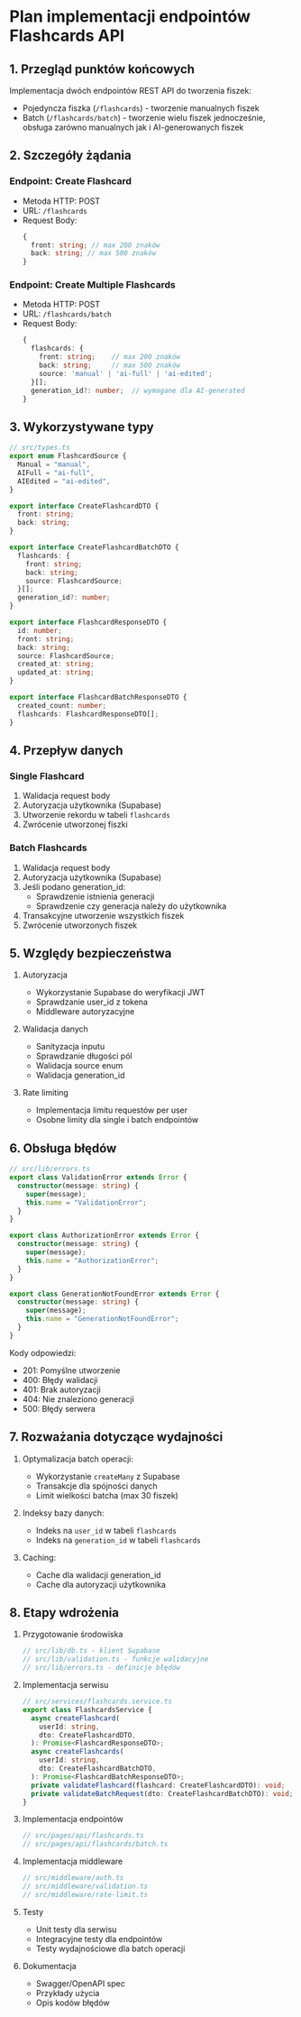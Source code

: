 # Plan implementacji endpointów Flashcards API

## 1. Przegląd punktów końcowych

Implementacja dwóch endpointów REST API do tworzenia fiszek:

- Pojedyncza fiszka (`/flashcards`) - tworzenie manualnych fiszek
- Batch (`/flashcards/batch`) - tworzenie wielu fiszek jednocześnie, obsługa zarówno manualnych jak i AI-generowanych fiszek

## 2. Szczegóły żądania

### Endpoint: Create Flashcard

- Metoda HTTP: POST
- URL: `/flashcards`
- Request Body:
  ```typescript
  {
    front: string; // max 200 znaków
    back: string; // max 500 znaków
  }
  ```

### Endpoint: Create Multiple Flashcards

- Metoda HTTP: POST
- URL: `/flashcards/batch`
- Request Body:
  ```typescript
  {
    flashcards: {
      front: string;    // max 200 znaków
      back: string;     // max 500 znaków
      source: 'manual' | 'ai-full' | 'ai-edited';
    }[];
    generation_id?: number;  // wymagane dla AI-generated
  }
  ```

## 3. Wykorzystywane typy

```typescript
// src/types.ts
export enum FlashcardSource {
  Manual = "manual",
  AIFull = "ai-full",
  AIEdited = "ai-edited",
}

export interface CreateFlashcardDTO {
  front: string;
  back: string;
}

export interface CreateFlashcardBatchDTO {
  flashcards: {
    front: string;
    back: string;
    source: FlashcardSource;
  }[];
  generation_id?: number;
}

export interface FlashcardResponseDTO {
  id: number;
  front: string;
  back: string;
  source: FlashcardSource;
  created_at: string;
  updated_at: string;
}

export interface FlashcardBatchResponseDTO {
  created_count: number;
  flashcards: FlashcardResponseDTO[];
}
```

## 4. Przepływ danych

### Single Flashcard

1. Walidacja request body
2. Autoryzacja użytkownika (Supabase)
3. Utworzenie rekordu w tabeli `flashcards`
4. Zwrócenie utworzonej fiszki

### Batch Flashcards

1. Walidacja request body
2. Autoryzacja użytkownika (Supabase)
3. Jeśli podano generation_id:
   - Sprawdzenie istnienia generacji
   - Sprawdzenie czy generacja należy do użytkownika
4. Transakcyjne utworzenie wszystkich fiszek
5. Zwrócenie utworzonych fiszek

## 5. Względy bezpieczeństwa

1. Autoryzacja

   - Wykorzystanie Supabase do weryfikacji JWT
   - Sprawdzanie user_id z tokena
   - Middleware autoryzacyjne

2. Walidacja danych

   - Sanityzacja inputu
   - Sprawdzanie długości pól
   - Walidacja source enum
   - Walidacja generation_id

3. Rate limiting
   - Implementacja limitu requestów per user
   - Osobne limity dla single i batch endpointów

## 6. Obsługa błędów

```typescript
// src/lib/errors.ts
export class ValidationError extends Error {
  constructor(message: string) {
    super(message);
    this.name = "ValidationError";
  }
}

export class AuthorizationError extends Error {
  constructor(message: string) {
    super(message);
    this.name = "AuthorizationError";
  }
}

export class GenerationNotFoundError extends Error {
  constructor(message: string) {
    super(message);
    this.name = "GenerationNotFoundError";
  }
}
```

Kody odpowiedzi:

- 201: Pomyślne utworzenie
- 400: Błędy walidacji
- 401: Brak autoryzacji
- 404: Nie znaleziono generacji
- 500: Błędy serwera

## 7. Rozważania dotyczące wydajności

1. Optymalizacja batch operacji:

   - Wykorzystanie `createMany` z Supabase
   - Transakcje dla spójności danych
   - Limit wielkości batcha (max 30 fiszek)

2. Indeksy bazy danych:

   - Indeks na `user_id` w tabeli `flashcards`
   - Indeks na `generation_id` w tabeli `flashcards`

3. Caching:
   - Cache dla walidacji generation_id
   - Cache dla autoryzacji użytkownika

## 8. Etapy wdrożenia

1. Przygotowanie środowiska

   ```typescript
   // src/lib/db.ts - klient Supabase
   // src/lib/validation.ts - funkcje walidacyjne
   // src/lib/errors.ts - definicje błędów
   ```

2. Implementacja serwisu

   ```typescript
   // src/services/flashcards.service.ts
   export class FlashcardsService {
     async createFlashcard(
       userId: string,
       dto: CreateFlashcardDTO,
     ): Promise<FlashcardResponseDTO>;
     async createFlashcards(
       userId: string,
       dto: CreateFlashcardBatchDTO,
     ): Promise<FlashcardBatchResponseDTO>;
     private validateFlashcard(flashcard: CreateFlashcardDTO): void;
     private validateBatchRequest(dto: CreateFlashcardBatchDTO): void;
   }
   ```

3. Implementacja endpointów

   ```typescript
   // src/pages/api/flashcards.ts
   // src/pages/api/flashcards/batch.ts
   ```

4. Implementacja middleware

   ```typescript
   // src/middleware/auth.ts
   // src/middleware/validation.ts
   // src/middleware/rate-limit.ts
   ```

5. Testy

   - Unit testy dla serwisu
   - Integracyjne testy dla endpointów
   - Testy wydajnościowe dla batch operacji

6. Dokumentacja
   - Swagger/OpenAPI spec
   - Przykłady użycia
   - Opis kodów błędów
